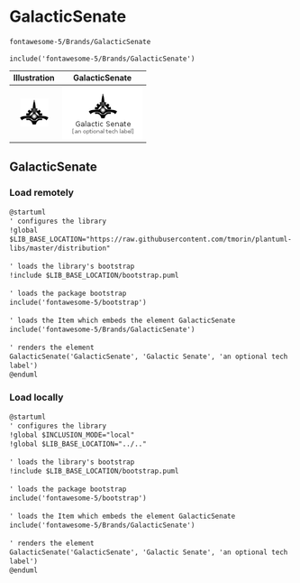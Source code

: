 # GalacticSenate


```text
fontawesome-5/Brands/GalacticSenate
```

```text
include('fontawesome-5/Brands/GalacticSenate')
```



| Illustration | GalacticSenate |
| :---: | :---: |
| ![illustration for Illustration](../../fontawesome-5/Brands/GalacticSenate.png) | ![illustration for GalacticSenate](../../fontawesome-5/Brands/GalacticSenate.Local.png) |




## GalacticSenate

### Load remotely
```plantuml
@startuml
' configures the library
!global $LIB_BASE_LOCATION="https://raw.githubusercontent.com/tmorin/plantuml-libs/master/distribution"

' loads the library's bootstrap
!include $LIB_BASE_LOCATION/bootstrap.puml

' loads the package bootstrap
include('fontawesome-5/bootstrap')

' loads the Item which embeds the element GalacticSenate
include('fontawesome-5/Brands/GalacticSenate')

' renders the element
GalacticSenate('GalacticSenate', 'Galactic Senate', 'an optional tech label')
@enduml
```

### Load locally
```plantuml
@startuml
' configures the library
!global $INCLUSION_MODE="local"
!global $LIB_BASE_LOCATION="../.."

' loads the library's bootstrap
!include $LIB_BASE_LOCATION/bootstrap.puml

' loads the package bootstrap
include('fontawesome-5/bootstrap')

' loads the Item which embeds the element GalacticSenate
include('fontawesome-5/Brands/GalacticSenate')

' renders the element
GalacticSenate('GalacticSenate', 'Galactic Senate', 'an optional tech label')
@enduml
```

